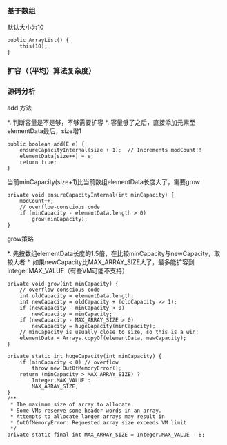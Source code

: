 ### 基于数组

默认大小为10

```
public ArrayList() {
    this(10);
}
```
### 扩容（（平均）算法复杂度）

### 源码分析

add 方法
>
*. 判断容量是不是够，不够需要扩容
*. 容量够了之后，直接添加元素至elementData最后，size增1
``` 
public boolean add(E e) {
    ensureCapacityInternal(size + 1);  // Increments modCount!!
    elementData[size++] = e;
    return true;
}
```
当前minCapacity(size+1)比当前数组elementData长度大了，需要grow

```
private void ensureCapacityInternal(int minCapacity) {
    modCount++;
    // overflow-conscious code
    if (minCapacity - elementData.length > 0)
        grow(minCapacity);
}
```
grow策略
>
*. 先按数组elementData长度的1.5倍，在比较minCapacity与newCapacity，取较大者
*. 如果newCapacity比MAX_ARRAY_SIZE大了，最多能扩容到Integer.MAX_VALUE（有些VM可能不支持）
```
private void grow(int minCapacity) {
    // overflow-conscious code
    int oldCapacity = elementData.length;
    int newCapacity = oldCapacity + (oldCapacity >> 1);
    if (newCapacity - minCapacity < 0)
        newCapacity = minCapacity;
    if (newCapacity - MAX_ARRAY_SIZE > 0)
        newCapacity = hugeCapacity(minCapacity);
    // minCapacity is usually close to size, so this is a win:
    elementData = Arrays.copyOf(elementData, newCapacity);
}

private static int hugeCapacity(int minCapacity) {
    if (minCapacity < 0) // overflow
        throw new OutOfMemoryError();
    return (minCapacity > MAX_ARRAY_SIZE) ?
        Integer.MAX_VALUE :
        MAX_ARRAY_SIZE;
}
/**
 * The maximum size of array to allocate.
 * Some VMs reserve some header words in an array.
 * Attempts to allocate larger arrays may result in
 * OutOfMemoryError: Requested array size exceeds VM limit
 */
private static final int MAX_ARRAY_SIZE = Integer.MAX_VALUE - 8;
```
